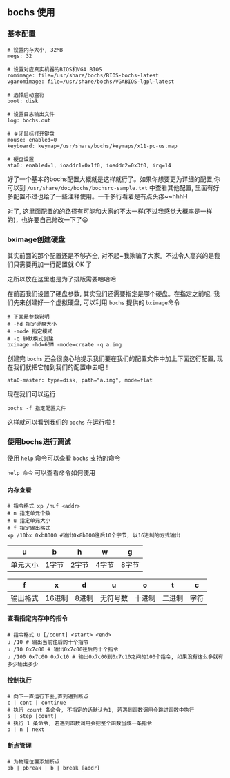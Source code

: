 ## bochs 使用

### 基本配置
```shell
# 设置内存大小, 32MB
megs: 32

# 设置对应真实机器的BIOS和VGA BIOS
romimage: file=/usr/share/bochs/BIOS-bochs-latest
vgaromimage: file=/usr/share/bochs/VGABIOS-lgpl-latest

# 选择启动盘符
boot: disk

# 设置日志输出文件
log: bochs.out

# 关闭鼠标打开键盘
mouse: enabled=0
keyboard: keymap=/usr/share/bochs/keymaps/x11-pc-us.map

# 硬盘设置
ata0: enabled=1, ioaddr1=0x1f0, ioaddr2=0x3f0, irq=14

```

好了一个基本的bochs配置大概就是这样就行了。如果你想要更为详细的配置,你可以到 `/usr/share/doc/bochs/bochsrc-sample.txt` 中查看其他配置, 里面有好多配置不过也给了一些注释使用。一千多行看着是有点头疼~~hhhH

对了, 这里面配置的的路径有可能和大家的不太一样(不过我感觉大概率是一样的)，也许要自己修改一下了:laughing:

### bximage创建硬盘

其实前面的那个配置还是不够齐全, 对不起~我欺骗了大家。不过令人高兴的是我们只需要再加一行配置就 OK 了

之所以放在这里也是为了排版需要哈哈哈

在前面我们设置了硬盘参数, 其实我们还需要指定是哪个硬盘。在指定之前呢, 我们先来创建好一个虚拟硬盘, 可以利用 `bochs` 提供的 `bximage`命令

```shell
# 下面是参数说明
# -hd 指定硬盘大小
# -mode 指定模式
# -q 静默模式创建
bximage -hd=60M -mode=create -q a.img
```

创建完 `bochs` 还会很良心地提示我们要在我们的配置文件中加上下面这行配置, 现在我们就把它加到我们的配置中去吧！

```
ata0-master: type=disk, path="a.img", mode=flat
```

现在我们可以运行

```shell
bochs -f 指定配置文件
```

这样就可以看到我们的 `bochs` 在运行啦！

### 使用bochs进行调试

使用 `help` 命令可以查看 `bochs` 支持的命令

`help 命令` 可以查看命令如何使用

#### 内存查看

```shell
# 指令格式 xp /nuf <addr>
# n 指定单元个数
# u 指定单元大小
# f 指定输出格式
xp /10bx 0xb8000 #输出0x8b000往后10个字节, 以16进制的方式输出
```

| u        | b     | h     | w     | g     |
| -------- | ----- | ----- | ----- | ----- |
| 单元大小 | 1字节 | 2字节 | 4字节 | 8字节 |

| f        | x      | d     | u        | o      | t      | c    |
| -------- | ------ | ----- | -------- | ------ | ------ | ---- |
| 输出格式 | 16进制 | 8进制 | 无符号数 | 十进制 | 二进制 | 字符 |

#### 查看指定内存中的指令

``` shell
# 指令格式 u [/count] <start> <end>
u /10 # 输出当前往后的十个指令
u /10 0x7c00 # 输出0x7c00往后的十个指令
u /100 0x7c00 0x7c10 # 输出0x7c00到0x7c10之间的100个指令, 如果没有这么多就有多少输出多少
```

#### 控制执行

```shell
# 向下一直运行下去,直到遇到断点
c | cont | continue
# 执行 count 条命令, 不指定的话默认为1, 若遇到函数调用会跳进函数中执行
s | step [count]
# 执行 1 条命令, 若遇到函数调用会把整个函数当成一条指令
p | n | next 
```

#### 断点管理

```shell
# 为物理位置添加断点
pb | pbreak | b | break [addr]
```



